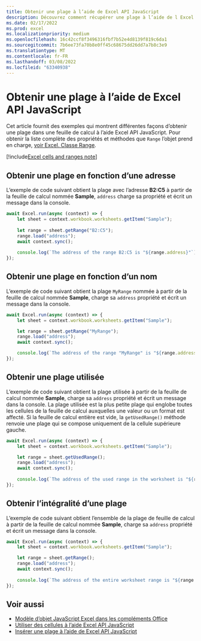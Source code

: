 ```yaml
---
title: Obtenir une plage à l’aide de Excel API JavaScript
description: Découvrez comment récupérer une plage à l’aide de l Excel API JavaScript.
ms.date: 02/17/2022
ms.prod: excel
ms.localizationpriority: medium
ms.openlocfilehash: 16c42ccf8f3496316fbf7b52e4d8139f819c6da1
ms.sourcegitcommit: 7b6ee73fa70b8e0ff45c68675dd26dd7a7b8c3e9
ms.translationtype: MT
ms.contentlocale: fr-FR
ms.lasthandoff: 03/08/2022
ms.locfileid: "63340938"
---
```

# <a name="get-a-range-using-the-excel-javascript-api"></a>Obtenir une plage à l’aide de Excel API JavaScript

Cet article fournit des exemples qui montrent différentes façons d’obtenir une plage dans une feuille de calcul à l’aide Excel API JavaScript. Pour obtenir la liste complète des propriétés et méthodes que `Range` l’objet prend en charge, [voir Excel. Classe Range](/javascript/api/excel/excel.range).

[!include[Excel cells and ranges note](../includes/note-excel-cells-and-ranges.md)]

## <a name="get-range-by-address"></a>Obtenir une plage en fonction d’une adresse

L’exemple de code suivant obtient la plage avec l’adresse **B2:C5** à partir de la feuille de calcul nommée **Sample**, `address` charge sa propriété et écrit un message dans la console.

```js
await Excel.run(async (context) => {
    let sheet = context.workbook.worksheets.getItem("Sample");
    
    let range = sheet.getRange("B2:C5");
    range.load("address");
    await context.sync();
    
    console.log(`The address of the range B2:C5 is "${range.address}"`);
});
```

## <a name="get-range-by-name"></a>Obtenir une plage en fonction d’un nom

L’exemple de code suivant obtient la plage `MyRange` nommée à partir de la feuille de calcul nommée **Sample**, charge sa `address` propriété et écrit un message dans la console.

```js
await Excel.run(async (context) => {
    let sheet = context.workbook.worksheets.getItem("Sample");

    let range = sheet.getRange("MyRange");
    range.load("address");
    await context.sync();

    console.log(`The address of the range "MyRange" is "${range.address}"`);
});
```

## <a name="get-used-range"></a>Obtenir une plage utilisée

L’exemple de code suivant obtient la plage utilisée à partir de la feuille de calcul nommée **Sample**, charge sa `address` propriété et écrit un message dans la console. La plage utilisée est la plus petite plage qui englobe toutes les cellules de la feuille de calcul auxquelles une valeur ou un format est affecté. Si la feuille de calcul entière est vide, la `getUsedRange()` méthode renvoie une plage qui se compose uniquement de la cellule supérieure gauche.

```js
await Excel.run(async (context) => {
    let sheet = context.workbook.worksheets.getItem("Sample");

    let range = sheet.getUsedRange();
    range.load("address");
    await context.sync();
    
    console.log(`The address of the used range in the worksheet is "${range.address}"`);
});
```

## <a name="get-entire-range"></a>Obtenir l’intégralité d’une plage

L’exemple de code suivant obtient l’ensemble de la plage de feuille de calcul à partir de la feuille de calcul nommée **Sample**, charge sa `address` propriété et écrit un message dans la console.

```js
await Excel.run(async (context) => {
    let sheet = context.workbook.worksheets.getItem("Sample");

    let range = sheet.getRange();
    range.load("address");
    await context.sync();
    
    console.log(`The address of the entire worksheet range is "${range.address}"`);
});
```

## <a name="see-also"></a>Voir aussi

- [Modèle d’objet JavaScript Excel dans les compléments Office](excel-add-ins-core-concepts.md)
- [Utiliser des cellules à l’aide Excel API JavaScript](excel-add-ins-cells.md)
- [Insérer une plage à l’aide de Excel API JavaScript](excel-add-ins-ranges-insert.md)
